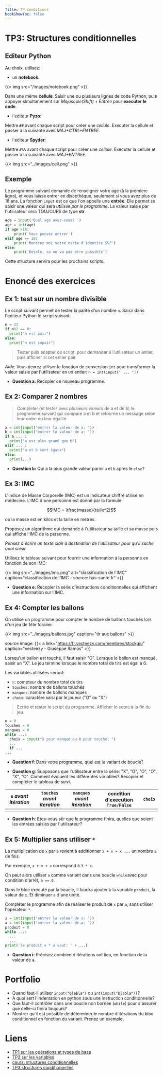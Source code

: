 ```yaml
---
Title: TP conditions
bookShowToc: false
---
```




# TP3: Structures conditionnelles
## Editeur Python
Au choix, utilisez:

* un **notebook**. 

{{< img src="/images/notebook.png" >}}

Dans une même **cellule**: Saisir une ou plusieurs lignes de code Python, puis appuyer simultanement sur *Majuscule(Shift)* + *Entrée* pour **executer le code**.

* l'editeur **Pyzo**:

Mettre **`##`** avant chaque script pour créer une *cellule*. Executer la cellule et passer à la suivante avec *MAJ+CTRL+ENTREE*.

* l'editeur **Spyder**:

Mettre **`#%%`** avant chaque script pour créer une *cellule*. Executer la cellule et passer à la suivante avec *MAJ+ENTREE*.

{{< img src="../images/cell.png" >}}

## Exemple
Le programme suivant demande de renseigner votre age (à la premiere ligne), et vous laisse entrer en discothèque, seulement si vous avez plus de 18 ans. La fonction `input` est ce que l'on appelle une **entrée**. Elle permet se saisir une valeur qui sera *utilisée par le programme*. La valeur saisie par l'utilisateur sera TOUJOURS de type **str**.

```python
age = input('Quel age avez-vous? ')
age = int(age)
if age >18:
    print('Vous pouvez entrer')
elif age == 18:
    print('Montrez moi votre carte d identite SVP')
else:
    print('Desole, ca ne va pas etre possible')
```

Cette structure servira pour les prochains scripts.

# Enoncé des exercices
## Ex 1: test sur un nombre divisible
Le script suivant permet de tester la parité d'un nombre `n`. Saisir dans l'editeur Python le script suivant.

```python
n = 33
if n%2 == 0:
  print("n est pair")
else: 
  print("n est impair")
```

> Tester puis adapter ce script, pour demander à l’utilisateur un entier, puis afficher si cet entier pair.

*Aide:* Vous devrez utiliser la fonction de conversion `int` pour transformer la valeur saisie par l'utilisateur en un entier: `n = int(input(' ... '))` 

* **Question a:** Recopier ce nouveau programme.



## Ex 2: Comparer 2 nombres
> Completer (et tester avec plusieurs valeurs de a et de b) le programme suivant qui compare a et b et retourne un message selon leur ordre ou leur egalité.

```python 
a = int(input("entrer la valeur de a: "))
b = int(input("entrer la valeur de a: "))
if a ... :
  print("a est plus grand que b")
elif ... :
  print("a et b sont égaux")
else:
  print(...)
```

* **Question b:** Qui a la plus grande valeur parmi `a` et `b` après le `else`?



## Ex 3: IMC
L'Indice de Masse Corporelle (IMC) est un indicateur chiffré utilisé en médecine. L'IMC d'une personne est donné par la formule:

$$IMC = \tfrac{masse}{taille^2}$$

où la masse est en kilos et la taille en mètres.

Proposez un algorithme qui demande à l'utilisateur sa taille et sa masse puis qui affiche l'IMC de la personne.

*Pensez à écrire un texte clair à destination de l'utilisateur pour qu'il sache quoi saisir.*

Utilisez le tableau suivant pour fournir une information à la personne en fonction de son IMC:

{{< img src="../images/imc.png" alt="classification de l'IMC" caption="classification de l'IMC - source: has-sante.fr" >}}

* **Question e:** Recopier la série d'instructions conditionnelles qui affichent une information sur l'IMC.

## Ex 4: Compter les ballons 
On utilise un programme pour compter le nombre de ballons touchés lors d'un jeu de fête foraine.

{{< img src="../images/ballons.jpg" caption="tir aux ballons" >}}

source image: {{< a link="https://fr.vecteezy.com/membres/stockgiu" caption="vecteezy - Giuseppe Ramos" >}}

Lorsqu'un ballon est touché, il faut saisir "O". Lorsque le ballon est manqué, saisir un "X". Le jeu termine lorsque le nombre total de tirs est égal à 6.

Les variables utilisées seront: 

* `n`: compteur du nombre total de tirs
* `touches`: nombre de ballons touchés
* `manques`: nombre de ballons manqués
* `choix`: caractère saisi par le joueur ("O" ou "X")

> Ecrire et tester le script du programme. Afficher le score à la fin du jeu.

```python
n = 0
touches = 0
manques = 0
while ...:
  choix = input("X pour manqué ou O pour touché: ")
  ...
  if ...
...
```

* **Question f**: Dans votre programme, quel est le variant de boucle? 

* **Question g**: Supposons que l'utilisateur entre la série: "X", "O", "O", "O", "X", "O". Comment évoluent les différentes variables? Recopier et compléter le tableau de suivi.

| `n` *avant itération* | `touches` *avant iteration* | `manques` *avant iteration* | condition d'execution `True/False` | `choix` |
| --- | --- | --- | --- | --- |
|   |   |   |   |   |

* **Question h**: Etes-vous sûr que le programme finira, quelles que soient les entrées saisies par l'utilisateur?

## Ex 5: Multiplier sans utiliser `*`
La multiplication de `x` par `a` revient à additionner `x + x + x ...` un nombre `a` de fois.

Par exemple, `x + x + x` correspond à `3 * x`.

On peut alors utiliser `a` comme variant dans une boucle `while`avec pour condition d'arrêt, `a == 0`. 

Dans le bloc executé par la boucle, il faudra ajouter à la variable `produit`, la valeur de `x`. Et diminuer `a` d'une unité.

Compléter le programme afin de réaliser le produit de `x` par `a`, sans utiliser l'opérateur `*`.

```python
x = int(input('entrer la valeur de x: '))
a = int(input('entrer la valeur de a: '))
produit = 0
while ...:
  ...
  ...
print('le produit x * a vaut: ' + ...)
```

* **Question i:** Précisez combien d'itérations ont lieu, en fonction de la valeur de `a`.

<!--
# Utiliser des fonctions
*Définition : Une fonction est un bloc de code auquel on donne un nom en vue de le reutiliser. L’appel de son nom exécute tout le bloc de code que cette fonction contient.*

Voir le cours: [Lien](/docs/python/pages/fonctions/page1/)

Une fonction possède des paramètres, mis entre parenthèses et séparés chacun par une virgule. Une fonction retourne une valeur ou un objet, mis après le mot-clé `return` 

Avec le programme en exemple:

```python
age = input('Quel age avez-vous? ')
age = int(age)
if age >18:
    print('Vous pouvez entrer')
else:
    print('Desole, ca ne va pas etre possible')
```

* les entrées et variables sont mises en paramètre: il s'agit de `age`
* Les `print` sont remplacés par `return`
* Il faut choisir un nom à la fonction, écrit après `def`

```python
def entrer_en_discotheque(age):
  if age >18:
      return 'Vous pouvez entrer'
  else:
      return 'Desole, ca ne va pas etre possible'
```

Lorsque vous executez le programme, ... il ne se passe rien. Vous avez seulement *chargé* la fonction.

Il faut appeler la fonction pour que celle-ci soit executée. 

Voici un exemple d'execution d'une fonction à partir du shell. 

{{< img src="../images/spyder_fct.png" caption="1:charger la fonction (executer cellule), 2: appel, 3: sortie" >}}

Son execution cesse lorsqu'elle arrive à l'instruction `return`. Le programme reprend alors son cours.

> Créer une fonction que vous nommerez IMC à partir de votre script de l'exercice 4. Testez la dans le shell de votre editeur.
-->

# Portfolio
* Quand faut-il utiliser `input("blabla")` ou `int(input("blabla"))`?
* A quoi sert l'indentation en python sous une instruction conditionnelle?
* Que faut-il contrôler dans une boucle non bornée (`while`) pour s'assurer que celle-ci finira toujours?
* Montrer qu'il est possible de déterminer le nombre d'itérations du bloc conditionnel en fonction du variant. Prenez un exemple.



# Liens
* [TP1 sur les opérations et types de base](../../generalites/page2_D)
* [TP2 sur les variables](../../variables/page4_D/)
* [cours: structures conditionnelles](../../conditions/page2_D/)
* [TP3 structures conditionnelles](../../conditions/page3_D/)



